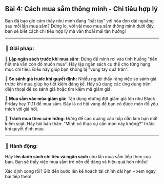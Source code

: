 ## Bài 4: Cách mua sắm thông minh - Chi tiêu hợp lý

Bạn đã bao giờ cảm thấy như mình đang "bắt tay" với hóa đơn dài ngoằng sau mỗi lần mua sắm? Đừng lo, với vài mẹo mua sắm thông minh dưới đây, bạn sẽ biết cách chi tiêu hợp lý mà vẫn thoải mái tận hưởng!

---

### 📌 Giải pháp:

**🔹 Lập ngân sách trước khi mua sắm:**
Đừng để mình rơi vào tình huống "tiền hết mà vẫn còn đồ muốn mua". Hãy lập ngân sách cụ thể cho từng hạng mục chi tiêu. Điều này giúp bạn không bị "vung tay quá trán".

**🔹 So sánh giá trước khi quyết định:**
Nhiều người thấy rằng việc so sánh giá trước khi mua giúp họ tiết kiệm đáng kể. Hãy sử dụng các ứng dụng trên điện thoại để so sánh giá hoặc tìm kiếm mã giảm giá.

**🔹 Mua sắm vào mùa giảm giá:**
Tận dụng những đợt giảm giá lớn như Black Friday hay 11.11 để mua sắm. Đây là cơ hội vàng để bạn có được món đồ yêu thích với giá hời.

**🔹 Tránh mua theo cảm hứng:**
Đừng để các quảng cáo hấp dẫn làm bạn mất kiểm soát. Hãy hỏi bản thân: "Mình có thực sự cần món này không?" trước khi quyết định mua.

---

### 🚀 Hành động:

Hãy **lên danh sách chi tiêu và ngân sách** cho lần mua sắm tiếp theo của bạn. Bạn sẽ thấy việc mua sắm trở nên dễ dàng và hiệu quả hơn nhiều!

Xác định xong rồi? Giờ đến bước lên kế hoạch tài chính dài hạn – xem ngay bài tiếp theo!